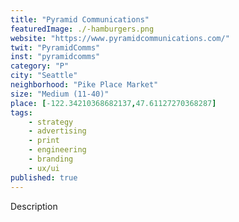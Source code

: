 ```yaml
---
title: "Pyramid Communications"
featuredImage: ./-hamburgers.png
website: "https://www.pyramidcommunications.com/"
twit: "PyramidComms"
inst: "pyramidcomms"
category: "P"
city: "Seattle"
neighborhood: "Pike Place Market"
size: "Medium (11-40)"
place: [-122.34210368682137,47.61127270368287]
tags:
    - strategy
    - advertising
    - print
    - engineering
    - branding
    - ux/ui
published: true
---
```


Description
